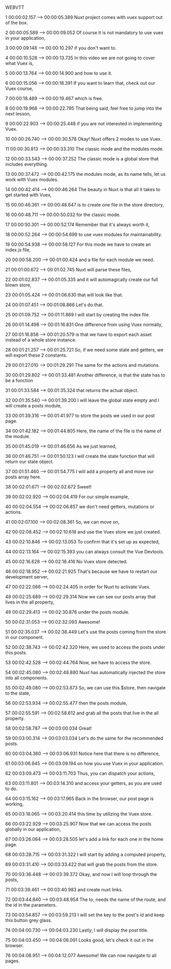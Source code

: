 WEBVTT

1
00:00:02.157 --> 00:00:05.389
Nuxt project comes
with vuex support out of the box.

2
00:00:05.589 --> 00:00:09.052
Of course it is not mandatory
to use vuex in your application,

3
00:00:09.148 --> 00:00:10.297
if you don't want to.

4
00:00:10.528 --> 00:00:13.735
In this video we are not going
to cover what Vuex is,

5
00:00:13.764 --> 00:00:14.900
and how to use it.

6
00:00:15.056 --> 00:00:18.391
If you want to learn that,
check out our Vuex course,

7
00:00:18.489 --> 00:00:19.467
which is free.

8
00:00:19.968 --> 00:00:22.795
That being said, feel free to jump
into the next lesson,

9
00:00:22.903 --> 00:00:25.448
if you are not interested
in implementing Vuex.

10
00:00:26.740 --> 00:00:30.578
Okay! Nuxt offers 2 modes to use Vuex.

11
00:00:30.813 --> 00:00:33.310
The classic mode and the modules mode.

12
00:00:33.543 --> 00:00:37.252
The classic mode is a global store
that includes everything.

13
00:00:37.472 --> 00:00:42.175
the modules mode, as its name tells,
let us work with Vuex modules.

14
00:00:42.414 --> 00:00:46.264
The beauty in Nuxt is that all
it takes to get started with Vuex,

15
00:00:46.361 --> 00:00:48.647
is to create one file
in the store directory,

16
00:00:48.711 --> 00:00:50.032
for the classic mode.

17
00:00:50.301 --> 00:00:52.174
Remember that it's always worth it,

18
00:00:52.264 --> 00:00:54.699
to use vuex modules
for maintainability.

19
00:00:54.938 --> 00:00:58.127
For this mode we have to create
an index.js file,

20
00:00:58.200 --> 00:01:00.424
and a file for each module we need.

21
00:01:00.672 --> 00:01:02.745
Nuxt will parse these files,

22
00:01:02.837 --> 00:01:05.335
and it will automagically create
our full blown store,

23
00:01:05.424 --> 00:01:06.630
that will look like that.

24
00:01:07.451 --> 00:01:08.866
Let's do that.

25
00:01:09.752 --> 00:01:11.869
I will start
by creating the index file.

26
00:01:14.498 --> 00:01:16.831
One difference
from using Vuex normally,

27
00:01:16.858 --> 00:01:20.579
is that we have to export each asset
instead of a whole store instance.

28
00:01:21.257 --> 00:01:25.721
So, if we need some state and getters,
we will export these 2 constants.

29
00:01:27.010 --> 00:01:29.291
The same for the actions
and mutations.

30
00:01:29.802 --> 00:01:33.481
Another difference,
is that the state has to be a function

31
00:01:33.584 --> 00:01:35.324
that returns the actual object.

32
00:01:35.540 --> 00:01:39.200
I will leave the global state empty
and I will create a posts module,

33
00:01:39.316 --> 00:01:41.977
to store the posts
we used in our post page.

34
00:01:42.182 --> 00:01:44.805
Here, the name of the file
is the name of the module.

35
00:01:45.019 --> 00:01:46.656
As we just learned,

36
00:01:46.751 --> 00:01:50.123
I will create the state function
that will return our state object.

37
00:01:51.460 --> 00:01:54.775
I will add a property all
and move our posts array here.

38
00:02:01.671 --> 00:02:02.672
Sweet!

39
00:02:02.920 --> 00:02:04.419
For our simple example,

40
00:02:04.554 --> 00:02:06.857
we don't need getters,
mutations or actions.

41
00:02:07.100 --> 00:02:08.361
So, we can move on,

42
00:02:08.452 --> 00:02:10.618
and use the Vuex store
we just created.

43
00:02:10.846 --> 00:02:13.053
To confirm that it's set up
as expected,

44
00:02:13.164 --> 00:02:15.393
you can always consult
the Vue Devtools.

45
00:02:16.628 --> 00:02:18.416
No Vuex store detected.

46
00:02:18.952 --> 00:02:21.925
That's because we have to restart
our development server,

47
00:02:22.066 --> 00:02:24.405
in order for Nuxt to activate Vuex.

48
00:02:25.689 --> 00:02:29.314
Now we can see our posts array
that lives in the all property,

49
00:02:29.413 --> 00:02:30.876
under the posts module.

50
00:02:31.053 --> 00:02:32.093
Awesome!

51
00:02:35.037 --> 00:02:38.449
Let's use the posts coming
from the store in our component.

52
00:02:38.743 --> 00:02:42.320
Here, we used to access
the posts under this.posts.

53
00:02:42.528 --> 00:02:44.764
Now, we have to access the store.

54
00:02:45.080 --> 00:02:48.880
Nuxt has automatically injected
the store into all components.

55
00:02:49.080 --> 00:02:53.873
So, we can use this.$store,
then navigate to the state,

56
00:02:53.934 --> 00:02:55.477
then the posts module,

57
00:02:55.591 --> 00:02:58.612
and grab all the posts
that live in the all property.

58
00:02:58.787 --> 00:03:00.034
Great!

59
00:03:00.314 --> 00:03:03.034
Let's do the same
for the recommended posts.

60
00:03:04.360 --> 00:03:06.931
Notice here
that there is no difference,

61
00:03:06.945 --> 00:03:09.194
on how you use
Vuex in your application.

62
00:03:09.473 --> 00:03:11.703
Thus, you can dispatch your actions,

63
00:03:11.801 --> 00:03:14.310
and access your getters,
as you are used to do.

64
00:03:15.162 --> 00:03:17.965
Back in the browser,
our post page is working,

65
00:03:18.065 --> 00:03:20.414
this time by utilizing the Vuex store.

66
00:03:22.929 --> 00:03:25.907
Now that we can access the posts
globally in our application,

67
00:03:26.064 --> 00:03:28.505
let's add a link
for each one in the home page.

68
00:03:28.715 --> 00:03:31.322
I will start by adding
a computed property,

69
00:03:31.410 --> 00:03:33.422
that will grab the posts
from the store.

70
00:03:36.448 --> 00:03:39.372
Okay, and now I will loop
through the posts,

71
00:03:39.461 --> 00:03:40.983
and create nuxt links.

72
00:03:44.840 --> 00:03:48.954
The to, needs the name of the route,
and the id in the parameters.

73
00:03:54.857 --> 00:03:59.213
I will set the key to the post's id
and keep this button grey glass.

74
00:04:00.730 --> 00:04:03.230
Lastly, I will display the post title.

75
00:04:03.450 --> 00:04:06.091
Looks good,
let's check it out in the browser.

76
00:04:08.951 --> 00:04:12.077
Awesome!
We can now navigate to all pages.

